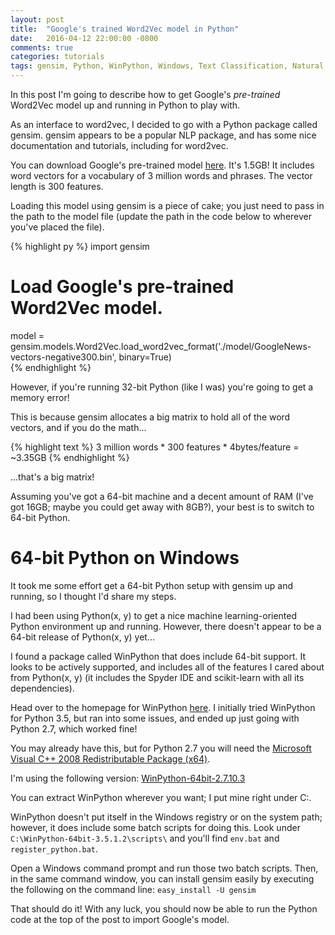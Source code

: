 ```yaml
---
layout: post
title:  "Google's trained Word2Vec model in Python"
date:   2016-04-12 22:00:00 -0800
comments: true
categories: tutorials
tags: gensim, Python, WinPython, Windows, Text Classification, Natural Language Processing
---
```


In this post I'm going to describe how to get Google's *pre-trained* Word2Vec model up and running in Python to play with. 

As an interface to word2vec, I decided to go with a Python package called gensim. gensim appears to be a popular NLP package, and has some nice documentation and tutorials, including for word2vec.

You can download Google's pre-trained model [here](https://drive.google.com/file/d/0B7XkCwpI5KDYNlNUTTlSS21pQmM/edit?usp=sharing "Google's pre-trained Word2Vec model"). It's 1.5GB! It includes word vectors for a vocabulary of 3 million words and phrases. The vector length is 300 features. 

Loading this model using gensim is a piece of cake; you just need to pass in the path to the model file (update the path in the code below to wherever you've placed the file).

{% highlight py %}
import gensim

# Load Google's pre-trained Word2Vec model.
model = gensim.models.Word2Vec.load_word2vec_format('./model/GoogleNews-vectors-negative300.bin', binary=True)  
{% endhighlight %}

However, if you're running 32-bit Python (like I was) you're going to get a memory error! 

This is because gensim allocates a big matrix to hold all of the word vectors, and if you do the math...

{% highlight text %}
3 million words * 300 features * 4bytes/feature = ~3.35GB
{% endhighlight %}

...that's a big matrix!

Assuming you've got a 64-bit machine and a decent amount of RAM (I've got 16GB; maybe you could get away with 8GB?), your best is to switch to 64-bit Python.

64-bit Python on Windows
========================
It took me some effort get a 64-bit Python setup with gensim up and running, so I thought I'd share my steps.

I had been using Python(x, y) to get a nice machine learning-oriented Python environment up and running. However, there doesn't appear to be a 64-bit release of Python(x, y) yet...

I found a package called WinPython that does include 64-bit support. It looks to be actively supported, and includes all of the features I cared about from Python(x, y) (it includes the Spyder IDE and scikit-learn with all its dependencies).

Head over to the homepage for WinPython [here](https://winpython.github.io/ "WinPython homepage"). I initially tried WinPython for Python 3.5, but ran into some issues, and ended up just going with Python 2.7, which worked fine!

You may already have this, but for Python 2.7 you will need the [Microsoft Visual C++ 2008 Redistributable Package (x64)](https://www.microsoft.com/en-us/download/details.aspx?id=15336 "VS C++ 2008 Redistributable").

I'm using the following version: [WinPython-64bit-2.7.10.3](https://sourceforge.net/projects/winpython/files/WinPython_2.7/2.7.10.3/WinPython-64bit-2.7.10.3.exe/download "Download on SourceForge")

You can extract WinPython wherever you want; I put mine right under C:\.

WinPython doesn't put itself in the Windows registry or on the system path; however, it does include some batch scripts for doing this. Look under `C:\WinPython-64bit-3.5.1.2\scripts\` and you'll find `env.bat` and `register_python.bat`.

Open a Windows command prompt and run those two batch scripts. Then, in the same command window, you can install gensim easily by executing the following on the command line: `easy_install -U gensim`

That should do it! With any luck, you should now be able to run the Python code at the top of the post to import Google's model.
